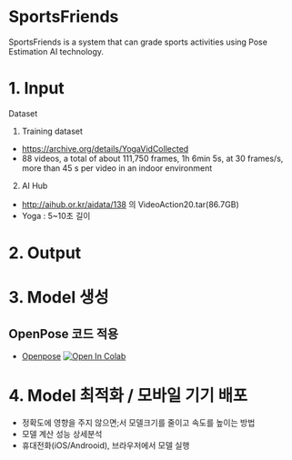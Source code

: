 # SportsFriends
SportsFriends is a system that can grade sports activities using Pose Estimation AI technology.

# 1. Input
Dataset 
1)	Training dataset 
-	https://archive.org/details/YogaVidCollected 
-	88 videos, a total of about 111,750 frames, 1h 6min 5s, at 30 frames/s, more than 45 s per video in an indoor environment 
2) AI Hub
- http://aihub.or.kr/aidata/138 의 VideoAction20.tar(86.7GB)
- Yoga : 5~10초 길이

# 2. Output

# 3. Model 생성

## OpenPose 코드 적용 
- [Openpose](OpenPose_ipynb.ipynb) [![Open In Colab](https://colab.research.google.com/assets/colab-badge.svg)](https://colab.research.google.com/github/AI-FLEX-9/SportsFriends/OpenPose_ipynb.ipynb)


# 4. Model 최적화 / 모바일 기기 배포
- 정확도에 영향을 주지 않으면;서 모델크기를 줄이고 속도를 높이는 방법
- 모델 계산 성능 상세분석
- 휴대전화(iOS/Androoid), 브라우저에서 모델 실행

